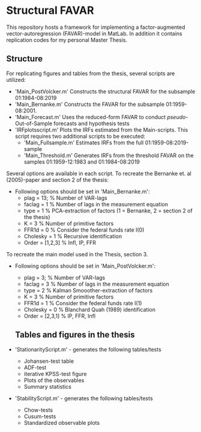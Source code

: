 # Structural FAVAR
This repository hosts a framework for implementing a factor-augmented vector-autoregression (FAVAR)-model in MatLab. In addition it contains replication codes for my personal Master Thesis.

## Structure
For replicating figures and tables from the thesis, several scripts are utilized:
* 'Main_PostVolcker.m'  Constructs the structural FAVAR for the subsample 01:1984-08:2019
* 'Main_Bernanke.m'     Constructs the FAVAR for the subsample 01:1959-08:2001. 
* 'Main_Forecast.m'     Uses the reduced-form FAVAR to conduct _pseudo_-Out-of-Sample forecasts and hypothesis tests
* 'IRFplotsscript.m'    Plots the IRFs estimated from the Main-scripts. This script requires two additional scripts to be executed:
  - 'Main_Fullsample.m' Estimates IRFs from the full 01:1959-08:2019-sample
  - 'Main_Threshold.m'  Generates IRFs from the threshold FAVAR on the samples 01:1959-12:1983 and 01:1984-08:2019

Several options are available in each script.
To recreate the Bernanke et. al (2005)-paper and section 2 of the thesis:
* Following options should be set in 'Main_Bernanke.m':
  - plag = 13;      % Number of VAR-lags
  - faclag = 1      % Number of lags in the measurement equation
  - type = 1        % PCA-extraction of factors (1 = Bernanke, 2 = section 2 of the thesis)
  - K = 3           % Number of primitive factors
  - FFR1d = 0       % Consider the federal funds rate I(0) 
  - Cholesky = 1    % Recursive identification
  - Order = [1,2,3] % Infl, IP, FFR
  
To recreate the main model used in the Thesis, section 3.
* Following options should be set in 'Main_PostVolcker.m':
  - plag = 3;       % Number of VAR-lags
  - faclag = 3      % Number of lags in the measurement equation
  - type = 2        % Kalman Smooother-extraction of factors
  - K = 3           % Number of primitive factors
  - FFR1d = 1       % Consider the federal funds rate I(1) 
  - Cholesky = 0    % Blanchard Quah (1989) identification
  - Order = [2,3,1] % IP, FFR, Infl
  
  ## Tables and figures in the thesis
  
* 'StationarityScript.m' - generates the following tables/tests
  - Johansen-test table 
  - ADF-test
  - iterative KPSS-test figure
  - Plots of the observables
  - Summary statistics
* 'StabilityScript.m' - generates the following tables/tests
  - Chow-tests
  - Cusum-tests
  - Standardized observable plots
